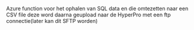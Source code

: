 Azure function voor het ophalen van SQL data en die omtezetten naar een CSV file deze word daarna geupload naar de HyperPro met een ftp connectie(later kan dit SFTP worden)

